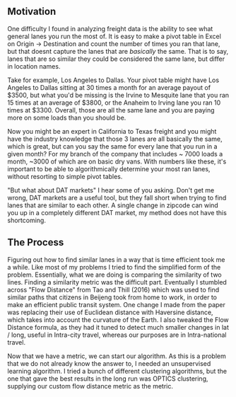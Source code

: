 ## Motivation

One difficulty I found in analyzing freight data is the ability to see what general lanes you run the most of. It is easy to make a pivot table in Excel on Origin -> Destination and count the number of times you ran that lane, but that doesnt capture the lanes that are *basically* the same. That is to say, lanes that are so similar they could be considered the same lane, but differ in location names.

Take for example, Los Angeles to Dallas. Your pivot table might have Los Angeles to Dallas sitting at 30 times a month for an average payout of $3500, but what you'd be missing is the Irvine to Mesquite lane that you ran 15 times at an average of $3800, or the Anaheim to Irving lane you ran 10 times at $3300. Overall, those are all the same lane and you are paying more on some loads than you should be.

Now you might be an expert in California to Texas freight and you might have the industry knowledge that those 3 lanes are all basically the same, which is great, but can you say the same for every lane that you run in a given month? For my branch of the company that includes ~ 7000 loads a month, ~3000 of which are on basic dry vans. With numbers like these, it's important to be able to algorithmically determine your most ran lanes, without resorting to simple pivot tables.

"But what about DAT markets" I hear some of you asking. Don't get me wrong, DAT markets are a useful tool, but they fall short when trying to find lanes that are similar to each other. A single change in zipcode can wind you up in a completely different DAT market, my method does not have this shortcoming.

## The Process

Figuring out how to find similar lanes in a way that is time efficient took me a while. Like most of my problems I tried to find the simplified form of the problem. Essentially, what we are doing is comparing the similarity of two lines. Finding a similarity metric was the difficult part. Eventually I stumbled across "Flow Distance" from Tao and Thill (2016) which was used to find similar paths that citizens in Beijeng took from home to work, in order to make an efficient public transit system. One change I made from the paper was replacing their use of Euclidean distance with Haversine distance, which takes into account the curvature of the Earth. I also tweaked the Flow Distance formula, as they had it tuned to detect much smaller changes in lat / long, useful in Intra-city travel, whereas our purposes are in Intra-national travel.

Now that we have a metric, we can start our algorithm. As this is a problem that we do not already know the answer to, I needed an unsupervised learning algorithm. I tried a bunch of different clustering algorithms, but the one that gave the best results in the long run was OPTICS clustering, supplying our custom flow distance metric as the metric.
